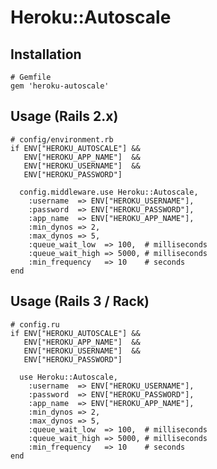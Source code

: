 # Heroku::Autoscale

## Installation

    # Gemfile
    gem 'heroku-autoscale'

## Usage (Rails 2.x)

    # config/environment.rb
    if ENV["HEROKU_AUTOSCALE"] &&
       ENV["HEROKU_APP_NAME"]  &&
       ENV["HEROKU_USERNAME"]  &&
       ENV["HEROKU_PASSWORD"]

      config.middleware.use Heroku::Autoscale,
        :username  => ENV["HEROKU_USERNAME"],
        :password  => ENV["HEROKU_PASSWORD"],
        :app_name  => ENV["HEROKU_APP_NAME"],
        :min_dynos => 2,
        :max_dynos => 5,
        :queue_wait_low  => 100,  # milliseconds
        :queue_wait_high => 5000, # milliseconds
        :min_frequency   => 10    # seconds
    end

## Usage (Rails 3 / Rack)

    # config.ru
    if ENV["HEROKU_AUTOSCALE"] &&
       ENV["HEROKU_APP_NAME"]  &&
       ENV["HEROKU_USERNAME"]  &&
       ENV["HEROKU_PASSWORD"]

      use Heroku::Autoscale,
        :username  => ENV["HEROKU_USERNAME"],
        :password  => ENV["HEROKU_PASSWORD"],
        :app_name  => ENV["HEROKU_APP_NAME"],
        :min_dynos => 2,
        :max_dynos => 5,
        :queue_wait_low  => 100,  # milliseconds
        :queue_wait_high => 5000, # milliseconds
        :min_frequency   => 10    # seconds
    end
